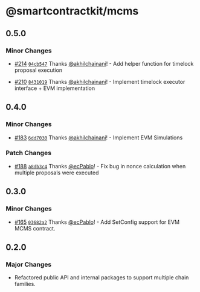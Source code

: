 # @smartcontractkit/mcms

## 0.5.0

### Minor Changes

- [#214](https://github.com/smartcontractkit/mcms/pull/214) [`04cb547`](https://github.com/smartcontractkit/mcms/commit/04cb5474e8ce890566a4e48739a1d917f245c72f) Thanks [@akhilchainani](https://github.com/akhilchainani)! - Add helper function for timelock proposal execution

- [#210](https://github.com/smartcontractkit/mcms/pull/210) [`8431019`](https://github.com/smartcontractkit/mcms/commit/8431019b9a672edf0c257982d677dcf04897c770) Thanks [@akhilchainani](https://github.com/akhilchainani)! - Implement timelock executor interface + EVM implementation

## 0.4.0

### Minor Changes

- [#183](https://github.com/smartcontractkit/mcms/pull/183) [`6dd7030`](https://github.com/smartcontractkit/mcms/commit/6dd7030d76efaa44e75332421c44b1adc1f31728) Thanks [@akhilchainani](https://github.com/akhilchainani)! - Implement EVM Simulations

### Patch Changes

- [#188](https://github.com/smartcontractkit/mcms/pull/188) [`a8db3c4`](https://github.com/smartcontractkit/mcms/commit/a8db3c4ba39d8067bd96fda915544dd17808d599) Thanks [@ecPablo](https://github.com/ecPablo)! - Fix bug in nonce calculation when multiple proposals were executed

## 0.3.0

### Minor Changes

- [#165](https://github.com/smartcontractkit/mcms/pull/165) [`03682a2`](https://github.com/smartcontractkit/mcms/commit/03682a2772b4771f5af05d1ebd49b0a54e30beaf) Thanks [@ecPablo](https://github.com/ecPablo)! - Add SetConfig support for EVM MCMS contract.

## 0.2.0

### Major Changes

- Refactored public API and internal packages to support multiple chain families.
